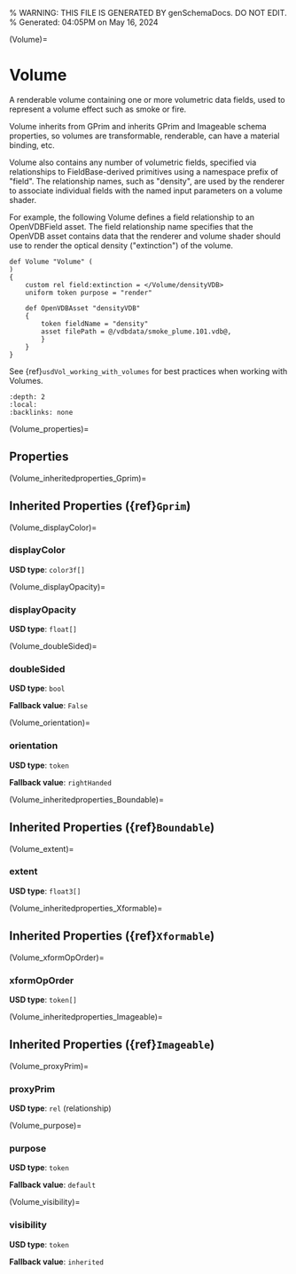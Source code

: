 % WARNING: THIS FILE IS GENERATED BY genSchemaDocs. DO NOT EDIT.
% Generated: 04:05PM on May 16, 2024


(Volume)=
# Volume

A renderable volume containing one or more
volumetric data fields, used to represent a volume effect such as smoke or fire.

Volume inherits from GPrim and inherits GPrim and Imageable schema properties,
so volumes are transformable, renderable, can have a material binding, etc.

Volume also contains any number of volumetric fields, specified via 
relationships to FieldBase-derived primitives using a namespace prefix of 
"field". The relationship names, such as "density", are used by the renderer to 
associate individual fields with the named input parameters on a volume shader.

For example, the following Volume defines a field relationship to an 
OpenVDBField asset. The field relationship name specifies that the OpenVDB asset 
contains data that the renderer and volume shader should use to render the 
optical density ("extinction") of the volume.

```{code-block} usda
def Volume "Volume" (
)
{
    custom rel field:extinction = </Volume/densityVDB>
    uniform token purpose = "render"

    def OpenVDBAsset "densityVDB"
    {
        token fieldName = "density"
        asset filePath = @/vdbdata/smoke_plume.101.vdb@,
        }
    }
}

```

See {ref}`usdVol_working_with_volumes` for best practices when working with
Volumes.

```{contents}
:depth: 2
:local:
:backlinks: none
```

(Volume_properties)=

## Properties

(Volume_inheritedproperties_Gprim)=

## Inherited Properties ({ref}`Gprim`)

(Volume_displayColor)=

### displayColor

**USD type**: `color3f[]`



(Volume_displayOpacity)=

### displayOpacity

**USD type**: `float[]`



(Volume_doubleSided)=

### doubleSided

**USD type**: `bool`

**Fallback value**: `False`



(Volume_orientation)=

### orientation

**USD type**: `token`

**Fallback value**: `rightHanded`



(Volume_inheritedproperties_Boundable)=

## Inherited Properties ({ref}`Boundable`)

(Volume_extent)=

### extent

**USD type**: `float3[]`



(Volume_inheritedproperties_Xformable)=

## Inherited Properties ({ref}`Xformable`)

(Volume_xformOpOrder)=

### xformOpOrder

**USD type**: `token[]`



(Volume_inheritedproperties_Imageable)=

## Inherited Properties ({ref}`Imageable`)

(Volume_proxyPrim)=

### proxyPrim

**USD type**: `rel` (relationship)



(Volume_purpose)=

### purpose

**USD type**: `token`

**Fallback value**: `default`



(Volume_visibility)=

### visibility

**USD type**: `token`

**Fallback value**: `inherited`


